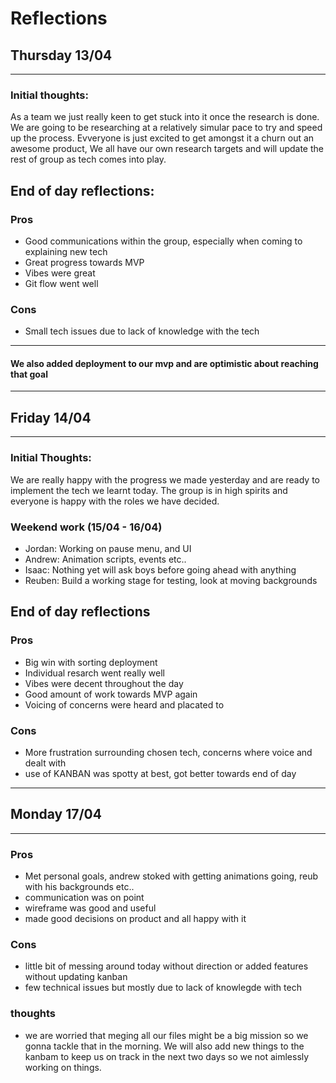 # Reflections 

## Thursday 13/04

---

### Initial thoughts:
As a team we just really keen to get stuck into it once the research is done. We are going to be researching at a relatively simular pace to try and speed up the process. Evveryone is just excited to get amongst it a churn out an awesome product, We all have our own research targets and will update the rest of group as tech comes into play. 


## End of day reflections:

### Pros

- Good communications within the group, especially when coming to explaining new tech
- Great progress towards MVP
- Vibes were great
- Git flow went well

### Cons

- Small tech issues due to lack of knowledge with the tech

---

#### We also added deployment to our mvp and are optimistic about reaching that goal 

---

## Friday 14/04

---

### Initial Thoughts:
We are really happy with the progress we made yesterday and are ready to implement the tech we learnt today. The group is in high spirits and everyone is happy with the roles we have decided. 

### Weekend work (15/04 - 16/04)

- Jordan: Working on pause menu, and UI
- Andrew: Animation scripts, events etc.. 
- Isaac: Nothing yet will ask boys before going ahead with anything
- Reuben: Build a working stage for testing, look at moving backgrounds

## End of day reflections

### Pros
- Big win with sorting deployment
- Individual resarch went really well
- Vibes were decent throughout the day
- Good amount of work towards MVP again
- Voicing of concerns were heard and placated to 

### Cons
- More frustration surrounding chosen tech, concerns where voice and dealt with
- use of KANBAN was spotty at best, got better towards end of day

---

## Monday 17/04

---

### Pros
- Met personal goals, andrew stoked with getting animations going, reub with his backgrounds etc..
- communication was on point
- wireframe was good and useful
- made good decisions on product and all happy with it

### Cons
- little bit of messing around today without direction or added features without updating kanban
- few technical issues but mostly due to lack of knowlegde with tech

### thoughts
- we are worried that meging all our files might be a big mission so we gonna tackle that in the morning. We will also add new things to the kanbam to keep us on track in the next two days so we not aimlessly working on things. 
